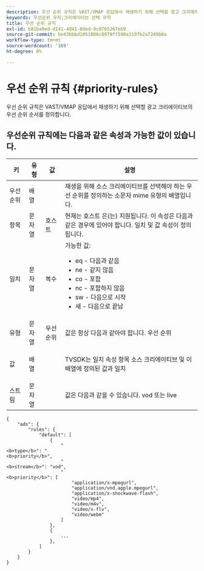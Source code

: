 ```yaml
---
description: 우선 순위 규칙은 VAST/VMAP 응답에서 재생하기 위해 선택할 광고 크리에이티브의 우선 순위 순서를 정의합니다.
keywords: 우선순위 규칙;크리에이티브 선택 규칙
title: 우선 순위 규칙
exl-id: b81ba9ed-d141-4941-8ded-9c0765267eb9
source-git-commit: be43bbbd1051886c8979ff590a3197b2a7249b6a
workflow-type: tm+mt
source-wordcount: '169'
ht-degree: 0%

---
```


# 우선 순위 규칙 {#priority-rules}

우선 순위 규칙은 VAST/VMAP 응답에서 재생하기 위해 선택할 광고 크리에이티브의 우선 순위 순서를 정의합니다.

## 우선순위 규칙에는 다음과 같은 속성과 가능한 값이 있습니다.

<table id="table_ljp_tgx_hz">  
 <thead> 
  <tr> 
   <th class="entry"><b>키</b></th> 
   <th class="entry"><b>유형</b></th> 
   <th class="entry"><b>값</b></th> 
   <th class="entry"><b>설명</b></th> 
  </tr> 
 </thead>
 <tbody> 
  <tr> 
   <td><span class="codeph"> 우선 순위</span></td> 
   <td><span class="codeph"> 배열</span></td> 
   <td></td> 
   <td> 재생을 위해 소스 크리에이티브를 선택해야 하는 우선 순위를 정의하는 소문자 mime 유형의 배열입니다.</td> 
  </tr> 
  <tr> 
   <td><span class="codeph"> 항목</span></td> 
   <td><span class="codeph"> 문자열</span></td> 
   <td><span class="codeph"> 호스트</span></td> 
   <td>현재는 <span class="codeph"> 호스트</span> 은(는) 지원됩니다. 이 속성은 다음과 같은 경우에 있어야 합니다. <span class="codeph"> 일치</span> 및 <span class="codeph"> 값</span> 속성이 정의됩니다.</td> 
  </tr> 
  <tr> 
   <td><span class="codeph"> 일치</span></td> 
   <td><span class="codeph"> 문자열</span></td> 
   <td><span class="codeph"> 복수</span></td> 
   <td>가능한 값:
    <ul id="ul_tnf_2hx_hz"> 
     <li><span class="codeph"> eq</span> - 다음과 같음</li> 
     <li><span class="codeph"> ne</span> - 같지 않음</li> 
     <li><span class="codeph"> co</span> - 포함</li> 
     <li><span class="codeph"> nc</span> - 포함하지 않음</li> 
     <li><span class="codeph"> sw</span> - 다음으로 시작</li> 
     <li><span class="codeph"> 새</span> - 다음으로 끝남</li> 
    </ul></td> 
  </tr> 
  <tr> 
   <td><span class="codeph"> 유형</span></td> 
   <td><span class="codeph"> 문자열</span></td> 
   <td><span class="codeph"> 우선 순위</span></td> 
   <td>값은 항상 다음과 같아야 합니다. <span class="codeph"> 우선 순위</span></td> 
  </tr> 
  <tr> 
   <td><span class="codeph"> 값</span></td> 
   <td><span class="codeph"> 배열</span></td> 
   <td></td> 
   <td> <p>TVSDK는 <span class="codeph"> 일치</span> 속성 <span class="codeph"> 항목</span> 소스 크리에이티브 및 이 배열에 정의된 값과 일치</p> </td> 
  </tr> 
  <tr> 
   <td><span class="codeph"> 스트림</span></td> 
   <td><span class="codeph"> 문자열</span></td> 
   <td></td> 
   <td> <p>값은 다음과 같을 수 있습니다. <span class="codeph"> vod</span> 또는 <span class="codeph"> live</span></p> </td> 
  </tr> 
 </tbody> 
</table>

```
{
    "ads": {
        "rules": {
            "default": [
                {
                    "
<b>type</b>": "
<b>priority</b>",
                    "
<b>stream</b>": "vod",
                    "
<b>priority</b>": [
                        "application/x-mpegurl",
                        "application/vnd.apple.mpegurl",
                        "application/x-shockwave-flash",
                        "video/mp4",
                        "video/m4v",
                        "video/x-flv",
                        "video/webm"
                    ]
                },
                {
                    ...
                },
            ]
        }
    }
}
```
